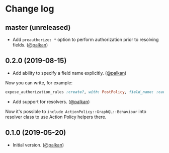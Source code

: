 # Change log

## master (unreleased)

- Add `preauthorize: *` option to perform authorization prior to resolving fields. ([@palkan][])

## 0.2.0 (2019-08-15)

- Add ability to specify a field name explicitly. ([@palkan][])

Now you can write, for example:

```ruby
expose_authorization_rules :create?, with: PostPolicy, field_name: :can_create_post
```

- Add support for resolvers. ([@palkan][])

Now it's possible to `include ActionPolicy::GraphQL::Behaviour` into resolver class to use
Action Policy helpers there.

## 0.1.0 (2019-05-20)

- Initial version. ([@palkan][])

[@palkan]: https://github.com/palkan
